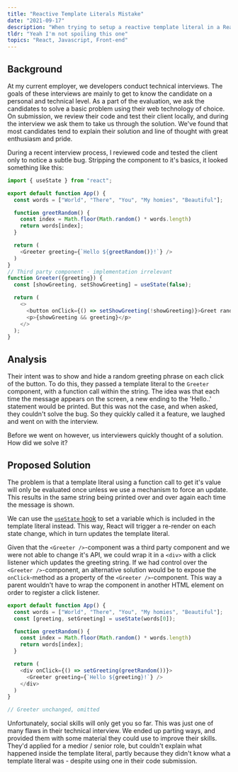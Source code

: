 ```yaml
---
title: "Reactive Template Literals Mistake"
date: "2021-09-17"
description: "When trying to setup a reactive template literal in a React component went wrong"
tldr: "Yeah I'm not spoiling this one"
topics: "React, Javascript, Front-end"
---
```


## Background

At my current employer, we developers conduct technical interviews. The goals of these interviews are mainly to get to know the candidate on a personal and technical level. As a part of the evaluation, we ask the candidates to solve a basic problem using their web technology of choice. On submission, we review their code and test their client locally, and during the interview we ask them to take us through the solution. We've found that most candidates tend to explain their solution and line of thought with great enthusiasm and pride. 


During a recent interview process, I reviewed code and tested the client only to notice a subtle bug. Stripping the component to it's basics, it looked something like this:

```JavaScript
import { useState } from "react";

export default function App() {
  const words = ["World", "There", "You", "My homies", "Beautiful"];

  function greetRandom() {
    const index = Math.floor(Math.random() * words.length)
    return words[index];
  }

  return (
    <Greeter greeting={`Hello ${greetRandom()}!`} />
  )
}
// Third party component - implementation irrelevant
function Greeter({greeting}) {
  const [showGreeting, setShowGreeting] = useState(false);

  return (
    <>
      <button onClick={() => setShowGreeting(!showGreeting)}>Greet random</button>
      <p>{showGreeting && greeting}</p>
    </>
  );
}
```

## Analysis

Their intent was to show and hide a random greeting phrase on each click of the button. To do this, they passed a template literal to the `Greeter` component, with a function call within the string. The idea was that each time the message appears on the screen, a new ending to the 'Hello..' statement would be printed. But this was not the case, and when asked, they couldn't solve the bug. So they quickly called it a feature, we laughed and went on with the interview.

Before we went on however, us interviewers quickly thought of a solution. How did we solve it?

## Proposed Solution

The problem is that a template literal using a function call to get it's value will only be evaluated once unless we use a mechanism to force an update. This results in the same string being printed over and over again each time the message is shown.

We can use the [`useState` hook](https://reactjs.org/docs/hooks-state.html) to set a variable which is included in the template literal instead. This way, React will trigger a re-render on each state change, which in turn updates the template literal. 

Given that the `<Greeter />`-component was a third party component and we were not able to change it's API, we could wrap it in a `<div>` with a click listener which updates the greeting string. If we had control over the `<Greeter />`-component, an alternative solution would be to expose the `onClick`-method as a property of the `<Greeter />`-component. This way a parent wouldn't have to wrap the component in another HTML element on order to register a click listener.

```JavaScript
export default function App() {
  const words = ["World", "There", "You", "My homies", "Beautiful"];
  const [greeting, setGreeting] = useState(words[0]);

  function greetRandom() {
    const index = Math.floor(Math.random() * words.length)
    return words[index];
  }

  return (
    <div onClick={() => setGreeting(greetRandom())}>
      <Greeter greeting={`Hello ${greeting}!`} />
    </div>
  )
}

// Greeter unchanged, omitted
```

Unfortunately, social skills will only get you so far. This was just one of many flaws in their technical interview. We ended up parting ways, and provided them with some material they could use to improve their skills. They'd applied for a medior / senior role, but couldn't explain what happened inside the template literal, partly because they didn't know what a template literal was - despite using one in their code submission. 
